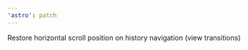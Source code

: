 ```yaml
---
'astro': patch
---
```


Restore horizontal scroll position on history navigation (view transitions)
